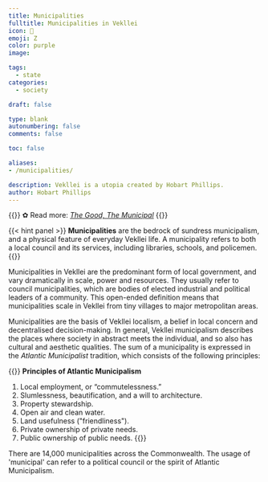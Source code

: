 ```yaml
---
title: Municipalities
fulltitle: Municipalities in Vekllei
icon: 🌺
emoji: Ζ
color: purple
image: 

tags: 
  - state
categories:
  - society

draft: false

type: blank
autonumbering: false
comments: false

toc: false

aliases:
- /municipalities/

description: Vekllei is a utopia created by Hobart Phillips.
author: Hobart Phillips
---
```

{{<hint>}}
✿ Read more: *[The Good, The Municipal](/stories/municipal/)*
{{</hint>}}

{{< hint panel >}}
**Municipalities** are the bedrock of sundress municipalism, and a physical feature of everyday Vekllei life. A municipality refers to both a local council and its services, including libraries, schools, and policemen. 
{{</hint>}}

Municipalities in Vekllei are the predominant form of local government, and vary dramatically in scale, power and resources. They usually refer to council municipalities, which are bodies of elected industrial and political leaders of a community. This open-ended definition means that municipalities scale in Vekllei from tiny villages to major metropolitan areas.

Municipalities are the basis of Vekllei localism, a belief in local concern and decentralised decision-making. In general, Vekllei municipalism describes the places where society in abstract meets the individual, and so also has cultural and aesthetic qualities. The sum of a municipality is expressed in the *Atlantic Municipalist* tradition, which consists of the following principles:

{{<hint panel>}}
**Principles of Atlantic Municipalism**
1. Local employment, or “commutelessness.”
2. Slumlessness, beautification, and a will to architecture.
3. Property stewardship.
4. Open air and clean water.
5. Land usefulness ("friendliness").
6. Private ownership of private needs.
7. Public ownership of public needs.
{{</hint>}}

There are 14,000 municipalities across the Commonwealth. The usage of 'municipal' can refer to a political council or the spirit of Atlantic Municipalism.